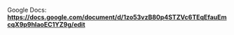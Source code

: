 Google Docs: **https://docs.google.com/document/d/1zo53vzB80p4STZVc6TEqEfauEmcqX9p9hlaoEC1YZ9g/edit**

